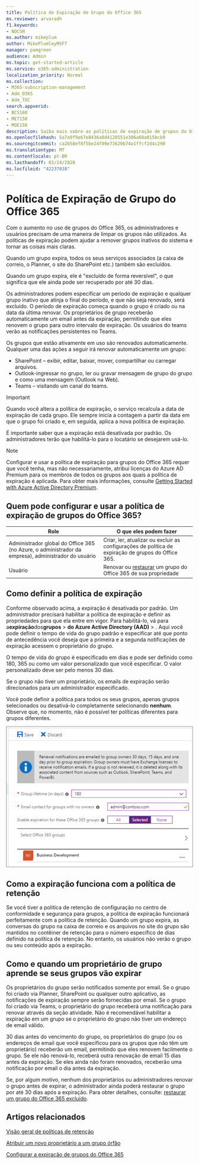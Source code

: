 ```yaml
---
title: Política de Expiração de Grupo do Office 365
ms.reviewer: arvaradh
f1.keywords:
- NOCSH
ms.author: mikeplum
author: MikePlumleyMSFT
manager: pamgreen
audience: Admin
ms.topic: get-started-article
ms.service: o365-administration
localization_priority: Normal
ms.collection:
- M365-subscription-management
- Adm_O365
- Adm_TOC
search.appverid:
- BCS160
- MET150
- MOE150
description: Saiba mais sobre as políticas de expiração de grupos do Office 365.
ms.openlocfilehash: 5a7a9f9a67e8436a8d4120551e306a68a015bcb9
ms.sourcegitcommit: ca2b58ef8f5be24f09e73620b74a1ffcf2d4c290
ms.translationtype: MT
ms.contentlocale: pt-BR
ms.lasthandoff: 02/24/2020
ms.locfileid: "42237038"
---
```

# <a name="office-365-group-expiration-policy"></a>Política de Expiração de Grupo do Office 365

Com o aumento no uso de grupos do Office 365, os administradores e usuários precisam de uma maneira de limpar os grupos não utilizados. As políticas de expiração podem ajudar a remover grupos inativos do sistema e tornar as coisas mais claras.

Quando um grupo expira, todos os seus serviços associados (a caixa de correio, o Planner, o site do SharePoint etc.) também são excluídos.

Quando um grupo expira, ele é "excluído de forma reversível", o que significa que ele ainda pode ser recuperado por até 30 dias.

Os administradores podem especificar um período de expiração e qualquer grupo inativo que atinja o final do período, e que não seja renovado, será excluído. O período de expiração começa quando o grupo é criado ou na data da última renovar. Os proprietários de grupo receberão automaticamente um email antes da expiração, permitindo que eles renovem o grupo para outro intervalo de expiração. Os usuários do teams verão as notificações persistentes no Teams.

Os grupos que estão ativamente em uso são renovados automaticamente. Qualquer uma das ações a seguir irá renovar automaticamente um grupo:
- SharePoint – exibir, editar, baixar, mover, compartilhar ou carregar arquivos.
- Outlook-ingressar no grupo, ler ou gravar mensagem de grupo do grupo e como uma mensagem (Outlook na Web).
- Teams – visitando um canal do teams.

> [!IMPORTANT]
> Quando você altera a política de expiração, o serviço recalcula a data de expiração de cada grupo. Ele sempre inicia a contagem a partir da data em que o grupo foi criado e, em seguida, aplica a nova política de expiração.

É importante saber que a expiração está desativada por padrão. Os administradores terão que habilitá-lo para o locatário se desejarem usá-lo.

> [!NOTE]
> Configurar e usar a política de expiração para grupos do Office 365 requer que você tenha, mas não necessariamente, atribui licenças do Azure AD Premium para os membros de todos os grupos aos quais a política de expiração é aplicada. Para obter mais informações, consulte [Getting Started with Azure Active Directory Premium](https://docs.microsoft.com/azure/active-directory/active-directory-get-started-premium).

## <a name="who-can-configure-and-use-the-office-365-groups-expiration-policy"></a>Quem pode configurar e usar a política de expiração de grupos do Office 365?

|Role|O que eles podem fazer|
|---------|---------|
|Administrador global do Office 365 (no Azure, o administrador da empresa), administrador do usuário|Criar, ler, atualizar ou excluir as configurações de política de expiração de grupos do Office 365.|
|Usuário|Renovar ou [restaurar](https://docs.microsoft.com/azure/active-directory/users-groups-roles/groups-restore-deleted) um grupo do Office 365 de sua propriedade|

## <a name="how-to-set-the-expiration-policy"></a>Como definir a política de expiração

Conforme observado acima, a expiração é desativada por padrão. Um administrador precisará habilitar a política de expiração e definir as propriedades para que ela entre em vigor. Para habilitá-lo, vá para a**expiração**dos**grupos** >  **do Azure Active Directory (AAD)** > . Aqui você pode definir o tempo de vida do grupo padrão e especificar até que ponto de antecedência você deseja que a primeira e a segunda notificações de expiração acessem o proprietário do grupo.

O tempo de vida do grupo é especificado em dias e pode ser definido como 180, 365 ou como um valor personalizado que você especificar. O valor personalizado deve ser pelo menos 30 dias.

Se o grupo não tiver um proprietário, os emails de expiração serão direcionados para um administrador especificado.

Você pode definir a política para todos os seus grupos, apenas grupos selecionados ou desativá-lo completamente selecionando **nenhum**. Observe que, no momento, não é possível ter políticas diferentes para grupos diferentes.

![Captura de tela de configurações de expiração de grupos no Azure Active Directory](../media/azure-groups-expiration-settings.png)

## <a name="how-expiry-works-with-the-retention-policy"></a>Como a expiração funciona com a política de retenção

Se você tiver a política de retenção de configuração no centro de conformidade e segurança para grupos, a política de expiração funcionará perfeitamente com a política de retenção. Quando um grupo expira, as conversas do grupo na caixa de correio e os arquivos no site do grupo são mantidos no contêiner de retenção para o número específico de dias definido na política de retenção. No entanto, os usuários não verão o grupo ou seu conteúdo após a expiração.

## <a name="how-and-when-a-group-owner-learns-if-their-groups-are-going-to-expire"></a>Como e quando um proprietário de grupo aprende se seus grupos vão expirar

Os proprietários do grupo serão notificados somente por email. Se o grupo foi criado via Planner, SharePoint ou qualquer outro aplicativo, as notificações de expiração sempre serão fornecidas por email. Se o grupo foi criado via Teams, o proprietário do grupo receberá uma notificação para renovar através da seção atividade. Não é recomendável habilitar a expiração em um grupo se o proprietário do grupo não tiver um endereço de email válido.

30 dias antes do vencimento do grupo, os proprietários do grupo (ou os endereços de email que você especificou para os grupos que não têm um proprietário) receberão um email, permitindo que eles renovem facilmente o grupo. Se ele não renová-lo, receberá outra renovação de email 15 dias antes da expiração. Se eles ainda não foram renovados, receberão uma notificação por email o dia antes da expiração.

Se, por algum motivo, nenhum dos proprietários ou administradores renovar o grupo antes de expirar, o administrador ainda poderá restaurar o grupo por até 30 dias após a expiração. Para obter detalhes, consulte: [restaurar um grupo do Office 365 excluído](https://support.office.com/article/restore-a-deleted-office-365-group-b7c66b59-657a-4e1a-8aa0-8163b1f4eb54).

## <a name="related-articles"></a>Artigos relacionados

[Visão geral de políticas de retenção](https://support.office.com/article/5e377752-700d-4870-9b6d-12bfc12d2423)

[Atribuir um novo proprietário a um grupo órfão](https://support.office.com/article/86bb3db6-8857-45d1-95c8-f6d540e45732)

[Configurar a expiração de grupos do Office 365](https://docs.microsoft.com/azure/active-directory/active-directory-groups-lifecycle-azure-portal)
